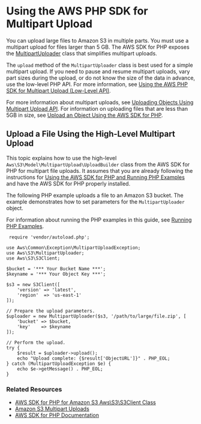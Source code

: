 # Using the AWS PHP SDK for Multipart Upload<a name="usingHLmpuPHP"></a>

You can upload large files to Amazon S3 in multiple parts\. You must use a multipart upload for files larger than 5 GB\. The AWS SDK for PHP exposes the [MultipartUploader](https://docs.aws.amazon.com/aws-sdk-php/v3/api/class-Aws.S3.MultipartUploader.html) class that simplifies multipart uploads\. 

The `upload` method of the `MultipartUploader` class is best used for a simple multipart upload\. If you need to pause and resume multipart uploads, vary part sizes during the upload, or do not know the size of the data in advance, use the low\-level PHP API\. For more information, see [Using the AWS PHP SDK for Multipart Upload \(Low\-Level API\)](usingLLmpuPHP.md)\. 

For more information about multipart uploads, see [Uploading Objects Using Multipart Upload API](uploadobjusingmpu.md)\. For information on uploading files that are less than 5GB in size, see [Upload an Object Using the AWS SDK for PHP](UploadObjSingleOpPHP.md)\. 

## Upload a File Using the High\-Level Multipart Upload<a name="HLuploadFilePHP"></a>

This topic explains how to use the high\-level `Aws\S3\Model\MultipartUpload\UploadBuilder` class from the AWS SDK for PHP for multipart file uploads\. It assumes that you are already following the instructions for [Using the AWS SDK for PHP and Running PHP Examples](UsingTheMPphpAPI.md) and have the AWS SDK for PHP properly installed\.

The following PHP example uploads a file to an Amazon S3 bucket\. The example demonstrates how to set parameters for the `MultipartUploader` object\. 

For information about running the PHP examples in this guide, see [Running PHP Examples](UsingTheMPphpAPI.md#running-php-samples)\.

```
 require 'vendor/autoload.php';

use Aws\Common\Exception\MultipartUploadException;
use Aws\S3\MultipartUploader;
use Aws\S3\S3Client;

$bucket = '*** Your Bucket Name ***';
$keyname = '*** Your Object Key ***';
                        
$s3 = new S3Client([
    'version' => 'latest',
    'region'  => 'us-east-1'
]);
 
// Prepare the upload parameters.
$uploader = new MultipartUploader($s3, '/path/to/large/file.zip', [
    'bucket' => $bucket,
    'key'    => $keyname
]);

// Perform the upload.
try {
    $result = $uploader->upload();
    echo "Upload complete: {$result['ObjectURL']}" . PHP_EOL;
} catch (MultipartUploadException $e) {
    echo $e->getMessage() . PHP_EOL;
}
```

### Related Resources<a name="RelatedResources-HLuploadFilePHP"></a>
+ [ AWS SDK for PHP for Amazon S3 Aws\\S3\\S3Client Class](https://docs.aws.amazon.com/aws-sdk-php/v3/api/class-Aws.S3.S3Client.html) 
+ [ Amazon S3 Multipart Uploads](https://docs.aws.amazon.com/aws-sdk-php/v3/guide/service/s3-multipart-upload.html) 
+ [AWS SDK for PHP Documentation](http://aws.amazon.com/documentation/sdk-for-php/)